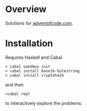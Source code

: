 # Overview

Solutions for [adventofcode.com](http://adventofcode.com).

# Installation

Requires Haskell and Cabal.

```
> cabal sandbox init
> cabal install base16-bytestring
> cabal install cryptohash
```
and then
```
>cabal repl
```
to interactively explore the problems.